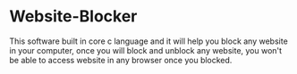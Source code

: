 # Website-Blocker
This software built in core c language and it will help you block any website in your computer, once you will block and unblock any website, you won't be able to access website in any browser once you blocked.
